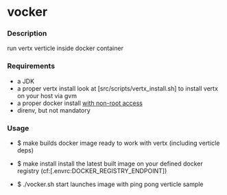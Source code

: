 vocker
======

### Description
  run vertx verticle inside docker container

### Requirements
  * a JDK
  * a proper vertx install
    look at [src/scripts/vertx_install.sh] to install vertx on your host via gvm
  * a proper docker install [with non-root access](https://docs.docker.com/installation/ubuntulinux/#giving-non-root-access)
  * direnv, but not mandatory 

### Usage
  * $ make
    builds docker image ready to work with vertx (including verticle deps)

  * $ make install 
    install the latest built image on your defined docker registry (cf:[.envrc:DOCKER_REGISTRY_ENDPOINT])

  * $ ./vocker.sh start
    launches image with ping pong verticle sample
